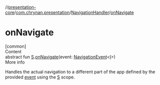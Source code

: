 //[presentation-core](../../../index.md)/[com.chrynan.presentation](../index.md)/[NavigationHandler](index.md)/[onNavigate](on-navigate.md)



# onNavigate  
[common]  
Content  
abstract fun [S](index.md).[onNavigate](on-navigate.md)(event: [NavigationEvent](../-navigation-event/index.md)<[I](index.md)>)  
More info  


Handles the actual navigation to a different part of the app defined by the provided [event](on-navigate.md) using the [S](index.md) scope.

  



